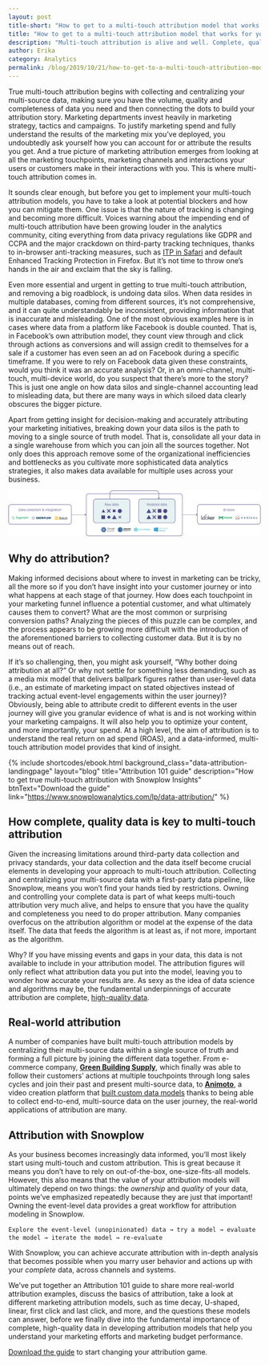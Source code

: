 ```yaml
---
layout: post
title-short: "How to get to a multi-touch attribution model that works for you"
title: "How to get to a multi-touch attribution model that works for you"
description: "Multi-touch attribution is alive and well. Complete, quality, first-party data are key to true multi-touch attribution accuracy"
author: Erika
category: Analytics
permalink: /blog/2019/10/21/how-to-get-to-a-multi-touch-attribution-model-that-works-for-you/
---
```



True multi-touch attribution begins with collecting and centralizing your multi-source data, making sure you have the volume, quality and completeness of data you need and then connecting the dots to build your attribution story. Marketing departments invest heavily in marketing strategy, tactics and campaigns. To justify marketing spend and fully understand the results of the marketing mix you’ve deployed, you undoubtedly ask yourself how you can account for or attribute the results you get. And a true picture of marketing attribution emerges from looking at all the marketing touchpoints, marketing channels and interactions your users or customers make in their interactions with you. This is where multi-touch attribution comes in. 

It sounds clear enough, but before you get to implement your multi-touch attribution models, you have to take a look at potential blockers and how you can mitigate them. One issue is that the nature of tracking is changing and becoming more difficult. Voices warning about the impending end of multi-touch attribution have been growing louder in the analytics community, citing everything from data privacy regulations like GDPR and CCPA and the major crackdown on third-party tracking techniques, thanks to in-browser anti-tracking measures, such as [ITP in Safari](https://snowplowanalytics.com/blog/2019/06/17/why-ITP2.1-affects-web-analytics-what-to-do-about-it/) and default Enhanced Tracking Protection in Firefox. But it’s not time to throw one’s hands in the air and exclaim that the sky is falling. 

Even more essential and urgent in getting to true multi-touch attribution, and removing a big roadblock, is undoing data silos. When data resides in multiple databases, coming from different sources, it’s not comprehensive, and it can quite understandably be inconsistent, providing information that is inaccurate and misleading. One of the most obvious examples here is in cases where data from a platform like Facebook is double counted. That is, in Facebook’s own attribution model, they count view through and click through actions as conversions and will assign credit to themselves for a sale if a customer has even seen an ad on Facebook during a specific timeframe. If you were to rely on Facebook data given these constraints, would you think it was an accurate analysis? Or, in an omni-channel, multi-touch, multi-device world, do you suspect that there’s more to the story? This is just one angle on how data silos and single-channel accounting lead to misleading data, but there are many ways in which siloed data clearly obscures the bigger picture.

Apart from getting insight for decision-making and accurately attributing your marketing initiatives, breaking down your data silos is the path to moving to a single source of truth model. That is, consolidate all your data in a single warehouse from which you can join all the sources together. Not only does this approach remove some of the organizational inefficiencies and bottlenecks as you cultivate more sophisticated data analytics strategies, it also makes data available for multiple uses across your business. 

 
![data-modeling](/assets/img/blog/2019/10/data-modeling.jpg) 

## Why do attribution?

Making informed decisions about where to invest in marketing can be tricky, all the more so if you don’t have insight into your customer journey or into what happens at each stage of that journey. How does each touchpoint in your marketing funnel influence a potential customer, and what ultimately causes them to convert? What are the most common or surprising conversion paths? Analyzing the pieces of this puzzle can be complex, and the process appears to be growing more difficult with the introduction of the aforementioned barriers to collecting customer data. But it is by no means out of reach. 

If it’s so challenging, then, you might ask yourself, “Why bother doing attribution at all?” Or why not settle for something less demanding, such as a media mix model that delivers ballpark figures rather than user-level data (i.e., an estimate of marketing impact on stated objectives instead of tracking actual event-level engagements within the user journey)? Obviously, being able to attribute credit to different events in the user journey will give you granular evidence of what is and is not working within your marketing campaigns. It will also help you to optimize your content, and more importantly, your spend. At a high level, the aim of attribution is to understand the real return on ad spend (ROAS), and a data-informed, multi-touch attribution model provides that kind of insight. 


 {% include shortcodes/ebook.html background_class="data-attribution-landingpage" layout="blog" title="Attribution 101 guide" description="How to get true multi-touch attribution with Snowplow Insights" btnText="Download the guide" link="https://www.snowplowanalytics.com/lp/data-attribution/" %}


## How complete, quality data is key to multi-touch attribution

Given the increasing limitations around third-party data collection and privacy standards, your data collection and the data itself become crucial elements in developing your approach to multi-touch attribution. Collecting and centralizing your multi-source data with a first-party data pipeline, like Snowplow, means you won’t find your hands tied by restrictions. Owning and controlling your complete data is part of what keeps multi-touch attribution very much alive, and helps to ensure that you have the quality and completeness you need to do proper attribution. Many companies overfocus on the attribution algorithm or model at the expense of the data itself. The data that feeds the algorithm is at least as, if not more, important as the algorithm. 

 

Why? If you have missing events and gaps in your data, this data is not available to include in your attribution model. The attribution figures will only reflect what attribution data you put into the model, leaving you to wonder how accurate your results are. As sexy as the idea of data science and algorithms may be, the fundamental underpinnings of accurate attribution are complete, [high-quality data](https://snowplowanalytics.com/blog/2019/09/09/how-to-optimize-your-pipeline-for-data-quality/). 


## Real-world attribution

A number of companies have built multi-touch attribution models by centralizing their multi-source data within a single source of truth and forming a full picture by joining the different data together. From e-commerce company, **[Green Building Supply](https://snowplowanalytics.com/customers/green-building-supply/)**, which finally was able to follow their customers’ actions at multiple touchpoints through long sales cycles and join their past and present multi-source data, to **[Animoto](https://snowplowanalytics.com/customers/animoto/)**, a video creation platform that [built custom data models](https://snowplowanalytics.com/blog/2019/09/02/how-animoto-uses-event-tracking-data-to-optimize-the-user-journey/) thanks to being able to collect end-to-end, multi-source data on the user journey, the real-world applications of attribution are many.


## Attribution with Snowplow

As your business becomes increasingly data informed, you’ll most likely start using multi-touch and custom attribution. This is great because it means you don’t have to rely on out-of-the-box, one-size-fits-all models. However, this also means that the value of your attribution models will ultimately depend on two things: the _ownership_ and _quality_ of your data, points we’ve emphasized repeatedly because they are just that important! Owning the event-level data provides a great workflow for attribution modeling in Snowplow.


```
Explore the event-level (unopinionated) data → try a model → evaluate the model → iterate the model → re-evaluate
```


With Snowplow, you can achieve accurate attribution with in-depth analysis that becomes possible when you marry user behavior and actions up with your _complete_ data, across channels and systems.

We’ve put together an Attribution 101 guide to share more real-world attribution examples, discuss the basics of attribution, take a look at different marketing attribution models, such as time decay, U-shaped, linear, first click and last click, and more, and the questions these models can answer, before we finally dive into the fundamental importance of complete, high-quality data in developing attribution models that help you understand your marketing efforts and marketing budget performance. 

[Download the guide](https://snowplowanalytics.com/lp/data-attribution/) to start changing your attribution game. 




